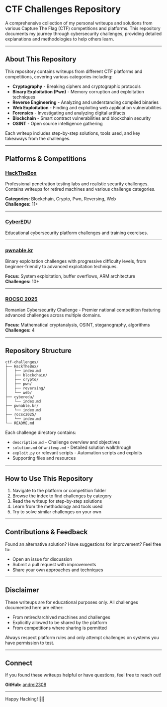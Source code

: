 # CTF Challenges Repository

A comprehensive collection of my personal writeups and solutions from various Capture The Flag (CTF) competitions and platforms. This repository documents my journey through cybersecurity challenges, providing detailed explanations and methodologies to help others learn.

---

## About This Repository

This repository contains writeups from different CTF platforms and competitions, covering various categories including:

- **Cryptography** - Breaking ciphers and cryptographic protocols
- **Binary Exploitation (Pwn)** - Memory corruption and exploitation techniques
- **Reverse Engineering** - Analyzing and understanding compiled binaries
- **Web Exploitation** - Finding and exploiting web application vulnerabilities
- **Forensics** - Investigating and analyzing digital artifacts
- **Blockchain** - Smart contract vulnerabilities and blockchain security
- **OSINT** - Open source intelligence gathering

Each writeup includes step-by-step solutions, tools used, and key takeaways from the challenges.

---

## Platforms & Competitions

### [HackTheBox](./HackTheBox/index.md)

Professional penetration testing labs and realistic security challenges. Contains writeups for retired machines and various challenge categories.

**Categories:** Blockchain, Crypto, Pwn, Reversing, Web  
**Challenges:** 11+

---

### [CyberEDU](./cyberedu/index.md)

Educational cybersecurity platform challenges and training exercises.

---

### [pwnable.kr](./pwnable.kr/index.md)

Binary exploitation challenges with progressive difficulty levels, from beginner-friendly to advanced exploitation techniques.

**Focus:** System exploitation, buffer overflows, ARM architecture  
**Challenges:** 10+

---

### [ROCSC 2025](./rocsc2025/index.md)

Romanian Cybersecurity Challenge - Premier national competition featuring advanced challenges across multiple domains.

**Focus:** Mathematical cryptanalysis, OSINT, steganography, algorithms  
**Challenges:** 4

---

## Repository Structure

```
ctf-challenges/
├── HackTheBox/
│   ├── index.md
│   ├── blockchain/
│   ├── crypto/
│   ├── pwn/
│   ├── reversing/
│   └── web/
├── cyberedu/
│   └── index.md
├── pwnable.kr/
│   └── index.md
├── rocsc2025/
│   └── index.md
└── README.md
```

Each challenge directory contains:
- `description.md` - Challenge overview and objectives
- `solution.md` or `writeup.md` - Detailed solution walkthrough
- `exploit.py` or relevant scripts - Automation scripts and exploits
- Supporting files and resources

---

## How to Use This Repository

1. Navigate to the platform or competition folder
2. Browse the index to find challenges by category
3. Read the writeup for step-by-step solutions
4. Learn from the methodology and tools used
5. Try to solve similar challenges on your own

---

## Contributions & Feedback

Found an alternative solution? Have suggestions for improvement? Feel free to:

- Open an issue for discussion
- Submit a pull request with improvements
- Share your own approaches and techniques

---

## Disclaimer

These writeups are for educational purposes only. All challenges documented here are either:
- From retired/archived machines and challenges
- Explicitly allowed to be shared by the platform
- From competitions where sharing is permitted

Always respect platform rules and only attempt challenges on systems you have permission to test.

---

## Connect

If you found these writeups helpful or have questions, feel free to reach out!

**GitHub:** [andrei2308](https://github.com/andrei2308)

---

Happy Hacking! 🚀🔐
